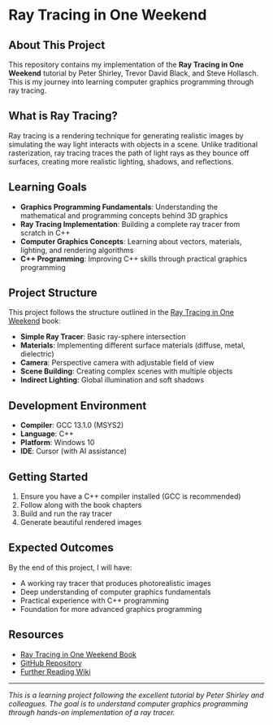 # Ray Tracing in One Weekend

## About This Project

This repository contains my implementation of the **Ray Tracing in One Weekend** tutorial by Peter Shirley, Trevor David Black, and Steve Hollasch. This is my journey into learning computer graphics programming through ray tracing.

## What is Ray Tracing?

Ray tracing is a rendering technique for generating realistic images by simulating the way light interacts with objects in a scene. Unlike traditional rasterization, ray tracing traces the path of light rays as they bounce off surfaces, creating more realistic lighting, shadows, and reflections.

## Learning Goals

- **Graphics Programming Fundamentals**: Understanding the mathematical and programming concepts behind 3D graphics
- **Ray Tracing Implementation**: Building a complete ray tracer from scratch in C++
- **Computer Graphics Concepts**: Learning about vectors, materials, lighting, and rendering algorithms
- **C++ Programming**: Improving C++ skills through practical graphics programming

## Project Structure

This project follows the structure outlined in the [Ray Tracing in One Weekend](https://raytracing.github.io/books/RayTracingInOneWeekend.html) book:

- **Simple Ray Tracer**: Basic ray-sphere intersection
- **Materials**: Implementing different surface materials (diffuse, metal, dielectric)
- **Camera**: Perspective camera with adjustable field of view
- **Scene Building**: Creating complex scenes with multiple objects
- **Indirect Lighting**: Global illumination and soft shadows

## Development Environment

- **Compiler**: GCC 13.1.0 (MSYS2)
- **Language**: C++
- **Platform**: Windows 10
- **IDE**: Cursor (with AI assistance)

## Getting Started

1. Ensure you have a C++ compiler installed (GCC is recommended)
2. Follow along with the book chapters
3. Build and run the ray tracer
4. Generate beautiful rendered images

## Expected Outcomes

By the end of this project, I will have:

- A working ray tracer that produces photorealistic images
- Deep understanding of computer graphics fundamentals
- Practical experience with C++ programming
- Foundation for more advanced graphics programming

## Resources

- [Ray Tracing in One Weekend Book](https://raytracing.github.io/books/RayTracingInOneWeekend.html)
- [GitHub Repository](https://github.com/RayTracing/raytracing.github.io)
- [Further Reading Wiki](https://github.com/RayTracing/raytracing.github.io/wiki/Further-Readings)

---

_This is a learning project following the excellent tutorial by Peter Shirley and colleagues. The goal is to understand computer graphics programming through hands-on implementation of a ray tracer._
